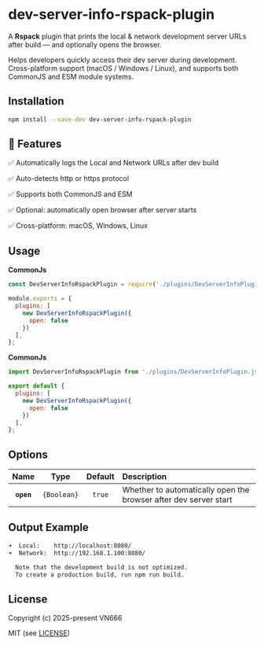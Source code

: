 # dev-server-info-rspack-plugin
A **Rspack** plugin that prints the local & network development server URLs after build — and optionally opens the browser.

Helps developers quickly access their dev server during development. Cross-platform support (macOS / Windows / Linux), and supports both CommonJS and ESM module systems.

## Installation

```bash
npm install --save-dev dev-server-info-rspack-plugin
```

## 🚀 Features

✅ Automatically logs the Local and Network URLs after dev build

✅ Auto-detects http or https protocol

✅ Supports both CommonJS and ESM

✅ Optional: automatically open browser after server starts

✅ Cross-platform: macOS, Windows, Linux


## Usage
**CommonJs**

```js
const DevServerInfoRspackPlugin = require('./plugins/DevServerInfoPlugin');

module.exports = {
  plugins: [
    new DevServerInfoRspackPlugin({
      open: false
    })
  ],
};
```

**CommonJs**
```js
import DevServerInfoRspackPlugin from './plugins/DevServerInfoPlugin.js';

export default {
  plugins: [
    new DevServerInfoRspackPlugin({
      open: false
    })
  ],
};
```

## Options

|Name|Type|Default|Description|
|:--:|:--:|:-----:|:----------|
|**`open`**|`{Boolean}`|`true`|Whether to automatically open the browser after dev server start|

## Output Example

```bash
➜  Local:    http://localhost:8080/
➜  Network:  http://192.168.1.100:8080/

  Note that the development build is not optimized.
  To create a production build, run npm run build.

```

## License

Copyright (c) 2025-present VN666

MIT (see [LICENSE](LICENSE))
